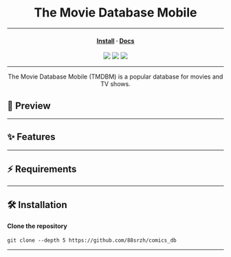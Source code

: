 <h1 align="center">The Movie Database Mobile</h1>

---

<h4 align="center">
<a href="">Install</a>
·
<a href="">Docs</a>
</h4>

<p align="center">
    <img src="https://img.shields.io/github/last-commit/88srzh/comics_db?color=%237DC2E8&logo=GitHub" />
    <img src="https://img.shields.io/badge/code_style-prettier-ff69b4.svg?style=flat" />
    <img src="https://img.shields.io/github/license/88srzh/comics_db?color=%23C9A8EF">

[//]: # (number of lines doesn't work, try when it will be fix)
[//]: # (<img src="https://img.shields.io/tokei/lines/githubtp/88srzh/comics_db?color=%23EED49F">)

</p>

---

<p align="center">The Movie Database Mobile (TMDBM) is a popular database for movies and TV shows.</p>

## 🌟 Preview

---

## ✨ Features

---

## ⚡ Requirements

---

## 🛠️ Installation

#### Clone the repository

```shell
git clone --depth 5 https://github.com/88srzh/comics_db
```

---



